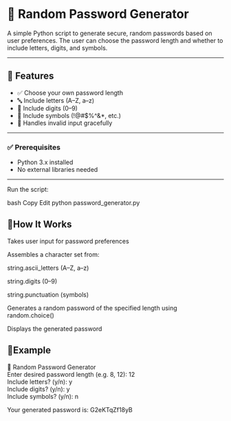 # 🔐 Random Password Generator

A simple Python script to generate secure, random passwords based on user preferences. The user can choose the password length and whether to include letters, digits, and symbols.

---

## 📌 Features

- ✅ Choose your own password length
- 🔤 Include letters (A–Z, a–z)
- 🔢 Include digits (0–9)
- 🔣 Include symbols (!@#$%^&*, etc.)
- 🚫 Handles invalid input gracefully

---

### ✅ Prerequisites

- Python 3.x installed
- No external libraries needed

---
Run the script:

bash
Copy
Edit
python password_generator.py

## 🧠How It Works
Takes user input for password preferences

Assembles a character set from:

string.ascii_letters (A–Z, a–z)

string.digits (0–9)

string.punctuation (symbols)

Generates a random password of the specified length using random.choice()

Displays the generated password

## 🧪Example
🔐 Random Password Generator  
Enter desired password length (e.g. 8, 12): 12  
Include letters? (y/n): y  
Include digits? (y/n): y  
Include symbols? (y/n): n  

Your generated password is: G2eKTqZf18yB



